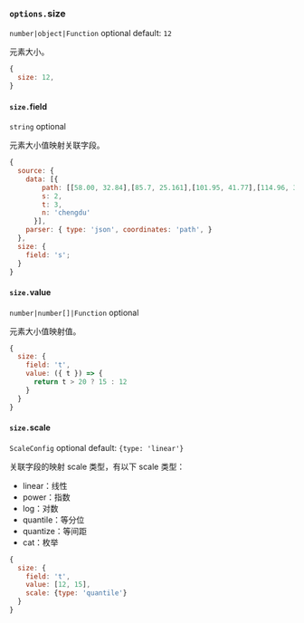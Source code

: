 ### `options.`size

`number|object|Function` optional default: `12`

元素大小。

```js
{
  size: 12,
}
```

#### `size.`field

`string` optional

元素大小值映射关联字段。

```js
{
  source: {
    data: [{
        path: [[58.00, 32.84],[85.7, 25.161],[101.95, 41.77],[114.96, 39.63],[117.421, 28.61]],
        s: 2,
        t: 3,
        n: 'chengdu'
      }],
    parser: { type: 'json', coordinates: 'path', }
  },
  size: {
    field: 's';
  }
}
```

#### `size.`value

`number|number[]|Function` optional

元素大小值映射值。

```js
{
  size: {
    field: 't',
    value: ({ t }) => {
      return t > 20 ? 15 : 12
    }
  }
}
```

#### `size.`scale

`ScaleConfig` optional default: `{type: 'linear'}`

关联字段的映射 scale 类型，有以下 scale 类型：

*   linear：线性
*   power：指数
*   log：对数
*   quantile：等分位
*   quantize：等间距
*   cat：枚举


```js
{
  size: {
    field: 't',
    value: [12, 15],
    scale: {type: 'quantile'}
  }
}
```
